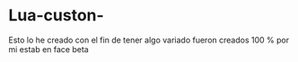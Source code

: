 # Lua-custon-
Esto lo he creado  con el fin de tener algo variado 
fueron creados 100 % por mi estab en face beta 
